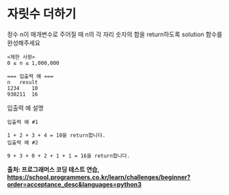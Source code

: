 # 자릿수 더하기


<p>
정수 n이 매개변수로 주어질 때 n의 각 자리 숫자의 합을 return하도록 solution 함수를 완성해주세요
</p>

```
<제한 사항>
0 ≤ n ≤ 1,000,000

=== 입출력 예 ===
n	result
1234	10
930211	16
```

<p>입출력 예 설명</p>

```
입출력 예 #1

1 + 2 + 3 + 4 = 10을 return합니다.
입출력 예 #2

9 + 3 + 0 + 2 + 1 + 1 = 16을 return합니다.
```

<strong> 출처: 프로그래머스 코딩 테스트 연습, https://school.programmers.co.kr/learn/challenges/beginner?order=acceptance_desc&languages=python3</strong>
